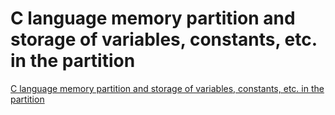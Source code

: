 # C language memory partition and storage of variables, constants, etc. in the partition
[C language memory partition and storage of variables, constants, etc. in the partition](https://aiwithcloud.com/2022/09/19/c_language_memory_partition_and_storage_of_variables_constants_etc-_in_the_partition/)